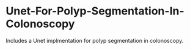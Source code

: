# Unet-For-Polyp-Segmentation-In-Colonoscopy
Includes a Unet implmentation for polyp segmentation in colonoscopy.
